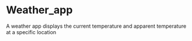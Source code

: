 # Weather_app

A weather app displays the current temperature and apparent temperature at a specific location

